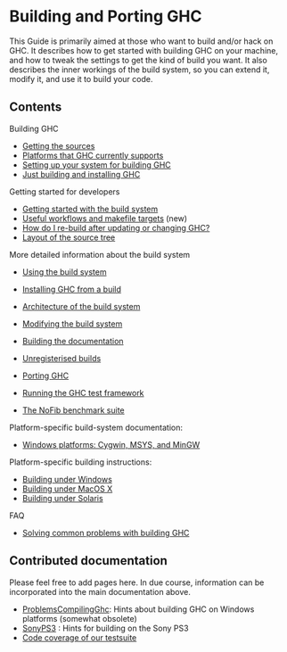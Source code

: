 # Building and Porting GHC


This Guide is primarily aimed at those who want to build and/or
hack on GHC.  It describes how to get started with building GHC on your
machine, and how to tweak the settings to get the kind of build you
want.  It also describes the inner workings of the build system, so you
can extend it, modify it, and use it to build your code.

## Contents


Building GHC

- [Getting the sources](building/getting-the-sources)
- [Platforms that GHC currently supports](platforms)
- [Setting up your system for building GHC](building/prerequisites)
- [Just building and installing GHC](building/quick-start)


Getting started for developers

- [Getting started with the build system](building/hacking)
- [Useful workflows and makefile targets](building/targets) (new)
- [How do I re-build after updating or changing GHC?](building/rebuilding)
- [Layout of the source tree](commentary/source-tree)


More detailed information about the build system

- [Using the build system](building/using)
- [Installing GHC from a build](building/installing)
- [Architecture of the build system](building/architecture)
- [Modifying the build system](building/modifying)

- [Building the documentation](building/docs)
- [Unregisterised builds](building/unregisterised)
- [Porting GHC](building/porting)
- [Running the GHC test framework](building/running-tests)
- [The NoFib benchmark suite](building/running-no-fib)


Platform-specific build-system documentation:

- [Windows platforms: Cygwin, MSYS, and MinGW](building/platforms/windows)


Platform-specific building instructions:

- [Building under Windows](building/windows)
- [Building under MacOS X](building/mac-osx)
- [Building under Solaris](building/solaris)


FAQ

- [Solving common problems with building GHC](building/troubleshooting)

## Contributed documentation


Please feel free to add pages here.  In due course, information can be incorporated into the main documentation above.

- [ProblemsCompilingGhc](problems-compiling-ghc): Hints about building GHC on Windows platforms (somewhat obsolete)
- [SonyPS3](sony-p-s3) : Hints for building on the Sony PS3
- [Code coverage of our testsuite](ghc-coverage)